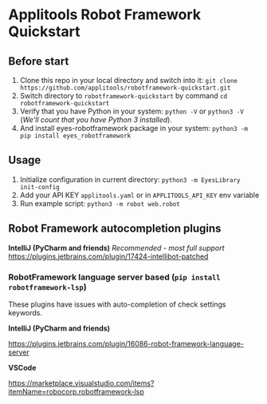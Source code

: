 # Applitools Robot Framework Quickstart

## Before start
1. Clone this repo in your local directory and switch into it:
`git clone https://github.com/applitools/robotframework-quickstart.git`
2. Switch directory to `robotframework-quickstart` by command `cd robotframework-quickstart`
3. Verify that you have Python in your system:
`python -V` or `python3 -V` (*We'll count that you have Python 3 installed*).
4. And install eyes-robotframework package in your system: `python3 -m pip install eyes_robotframework`

## Usage
1. Initialize configuration in current directory: `python3 -m EyesLibrary init-config`
2. Add your API KEY `applitools.yaml` or in `APPLITOOLS_API_KEY` env variable
3. Run example script: `python3 -m robot web.robot`


## Robot Framework autocompletion plugins
**IntelliJ (PyCharm and friends)** *Recommended - most full support*
https://plugins.jetbrains.com/plugin/17424-intellibot-patched


### RobotFramework language server based (`pip install robotframework-lsp`)
These plugins have issues with auto-completion of check settings keywords.

**IntelliJ (PyCharm and friends)**

https://plugins.jetbrains.com/plugin/16086-robot-framework-language-server

**VSCode**

https://marketplace.visualstudio.com/items?itemName=robocorp.robotframework-lsp
